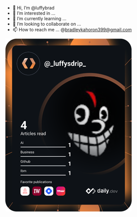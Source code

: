 - 👋 Hi, I’m @luffybrad
- 👀 I’m interested in ...
- 🌱 I’m currently learning ...
- 💞️ I’m looking to collaborate on ...
- 📫 How to reach me ... @bradleykahoron399@gmail.com
<!--my devcard-->
<a href="https://app.daily.dev/DailyDevTips"><img src="https://github.com/luffybrad/luffybrad/blob/master/devcard.svg" width="400" alt="luffybrad Dev Card"/></a>

<!---
luffybrad/luffybrad is a ✨ special ✨ repository because its `README.md` (this file) appears on your GitHub profile.
You can click the Preview link to take a look at your changes.
--->
